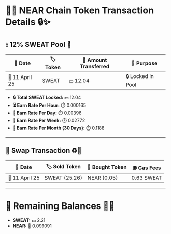 # 🚀🌐 NEAR Chain Token Transaction Details 🔒✨

## 💧 12% SWEAT Pool 🌊
| 📅 Date        | 🏷️ Token       | 💸 Amount Transferred | 📝 Purpose            |
|----------------|----------------|-----------------------|-----------------------|
| 📆 11 April 25 | SWEAT          | 💵 12.04             | 🔒 Locked in Pool     |

- **🔒 Total SWEAT Locked:** 💵 12.04  
- **⏳ Earn Rate Per Hour:** ⏱️ 0.000165  
- **📆 Earn Rate Per Day:** ⏱️ 0.00396  
- **📅 Earn Rate Per Week:** ⏱️ 0.02772  
- **📆 Earn Rate Per Month (30 Days):** ⏱️ 0.1188  

---

## 🔄 Swap Transaction ♻️💱
| 📅 Date        | 🏷️ Sold Token  | 💸 Bought Token   | ⛽ Gas Fees       |
|----------------|----------------|-------------------|------------------|
| 📆 11 April 25 | SWEAT (25.26)  | NEAR (0.05)       |  0.63 SWEAT     |

---

# 💼 Remaining Balances 💎✨
- **SWEAT:** 💵 2.21  
- **NEAR:** 💎 0.099091
